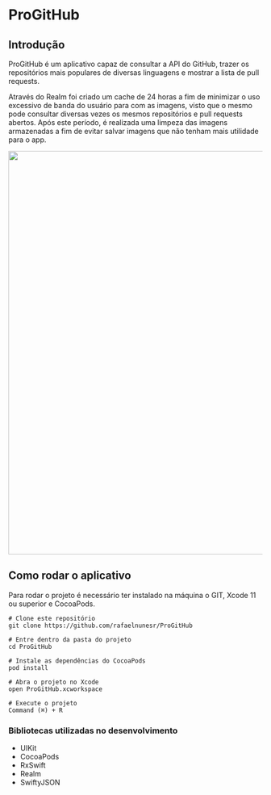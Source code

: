 # ProGitHub

<h2>Introdução</h2>

<p>ProGitHub é um aplicativo capaz de consultar a API do GitHub, trazer os repositórios mais
populares de diversas linguagens e mostrar a lista de pull requests. </p>

<p>Através do Realm foi criado um cache de 24 horas a fim de minimizar o uso excessivo de banda do usuário para com as imagens, visto que o mesmo pode consultar diversas vezes os mesmos repositórios e pull requests abertos. Após este período, é realizada uma limpeza das imagens armazenadas a fim de evitar salvar imagens que não tenham mais utilidade para o app.<p/>

<p><p/>

<img src="https://github.com/rafaelnunesr/Img/blob/master/ProGitHub/prints.png?raw=true" width=800/>

<br />

<h2>Como rodar o aplicativo</h2>

Para rodar o projeto é necessário ter instalado na máquina o GIT, Xcode 11 ou superior e CocoaPods.

```
# Clone este repositório
git clone https://github.com/rafaelnunesr/ProGitHub

# Entre dentro da pasta do projeto
cd ProGitHub

# Instale as dependências do CocoaPods
pod install

# Abra o projeto no Xcode
open ProGitHub.xcworkspace

# Execute o projeto
Command (⌘) + R
```

### Bibliotecas utilizadas no desenvolvimento
* UIKit
* CocoaPods
* RxSwift
* Realm
* SwiftyJSON
